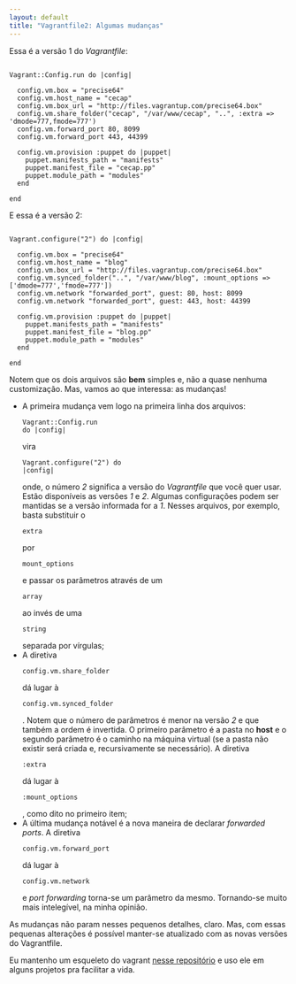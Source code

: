 ```yaml
---
layout: default
title: "Vagrantfile2: Algumas mudanças"
---
```

Essa é a versão 1 do *Vagrantfile*:

<pre class="language-ruby"><code>
Vagrant::Config.run do |config|

  config.vm.box = "precise64"
  config.vm.host_name = "cecap"
  config.vm.box_url = "http://files.vagrantup.com/precise64.box"
  config.vm.share_folder("cecap", "/var/www/cecap", "..", :extra => 'dmode=777,fmode=777')
  config.vm.forward_port 80, 8099
  config.vm.forward_port 443, 44399

  config.vm.provision :puppet do |puppet|
    puppet.manifests_path = "manifests"
    puppet.manifest_file = "cecap.pp"
    puppet.module_path = "modules"
  end

end
</code></pre>

E essa é a versão 2:

<pre class="language-ruby"><code>
Vagrant.configure("2") do |config|

  config.vm.box = "precise64"
  config.vm.host_name = "blog"
  config.vm.box_url = "http://files.vagrantup.com/precise64.box"
  config.vm.synced_folder("..", "/var/www/blog", :mount_options => ['dmode=777','fmode=777'])
  config.vm.network "forwarded_port", guest: 80, host: 8099
  config.vm.network "forwarded_port", guest: 443, host: 44399

  config.vm.provision :puppet do |puppet|
    puppet.manifests_path = "manifests"
    puppet.manifest_file = "blog.pp"
    puppet.module_path = "modules"
  end

end
</code></pre>

Notem que os dois arquivos são **bem** simples e, não a quase nenhuma customização. Mas, vamos ao que interessa: as mudanças!

* A primeira mudança vem logo na primeira linha dos arquivos: <span class="inline-code language-c-like"><pre><code>Vagrant::Config.run do |config|</code></pre></span> vira <span class="inline-code"><pre><code>Vagrant.configure("2") do |config|</code></pre></span> onde, o número *2* significa a versão do *Vagrantfile* que você quer usar. Estão disponíveis as versões *1* e *2*. Algumas configurações podem ser mantidas se a versão informada for a *1*. Nesses arquivos, por exemplo, basta substituir o  <span class="inline-code"><pre><code>extra</code></pre></span> por <span class="inline-code"><pre><code>mount_options</code></pre></span> e passar os parâmetros através de um <span class="inline-code"><pre><code>array</code></pre></span> ao invés de uma <span class="inline-code"><pre><code>string</code></pre></span> separada por vírgulas;
* A diretiva <span class="inline-code"><pre><code>config.vm.share_folder</code></pre></span> dá lugar à <span class="inline-code"><pre><code>config.vm.synced_folder</code></pre></span>. Notem que o número de parâmetros é menor na versão *2* e que também a ordem é invertida. O primeiro parâmetro é a pasta no **host** e o segundo parâmetro é o caminho na máquina virtual (se a pasta não existir será criada e, recursivamente se necessário). A diretiva <span class="inline-code"><pre><code>:extra</code></pre></span> dá lugar à <span class="inline-code"><pre><code>:mount_options</code></pre></span>, como dito no primeiro item;
* A última mudança notável é a nova maneira de declarar *forwarded ports*. A diretiva <span class="inline-code"><pre><code>config.vm.forward_port</code></pre></span> dá lugar à <span class="inline-code"><pre><code>config.vm.network</code></pre></span> e *port forwarding* torna-se um parâmetro da mesmo. Tornando-se muito mais intelegível, na minha opinião.

As mudanças não param nesses pequenos detalhes, claro. Mas, com essas pequenas alterações é possível manter-se atualizado com as novas versões do Vagrantfile.

Eu mantenho um esqueleto do vagrant [nesse repositório](https://github.com/nelsonsar/vagrant-skeleton) e uso ele em alguns projetos pra facilitar a vida.
